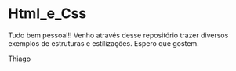 # Html_e_Css
Tudo bem pessoal!! Venho através desse repositório trazer diversos exemplos de estruturas e estilizações.
Espero que gostem.

Thiago
